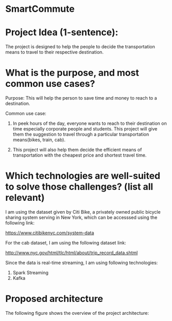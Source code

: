 # SmartCommute

# Project Idea (1-sentence): 
The project is designed to help the people to decide the transportation means to travel to their respective destination.

# What is the purpose, and most common use cases?
Purpose: This will help the person to save time and money to reach to a destination.

Common use case: 
1. In peek hours of the day, everyone wants to reach to their destination on time especially corporate people and students. This project will give them the suggestion to travel through a particular transportation means(bikes, train, cab).

2. This project will also help them decide the efficient means of transportation with the cheapest price and shortest travel time.

# Which technologies are well-suited to solve those challenges? (list all relevant)

I am using the dataset given by Citi Bike, a privately owned public bicycle sharing system serving in New York, which can be accesssed using the following link:

https://www.citibikenyc.com/system-data

For the cab dataset, I am using the following dataset link:

http://www.nyc.gov/html/tlc/html/about/trip_record_data.shtml

Since the data is real-time streaming, I am using following technologies:

1. Spark Streaming
2. Kafka

# Proposed architecture

The following figure shows the overview of the project architecture:
